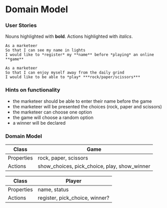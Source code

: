 # Domain Model

### User Stories
Nouns highlighted with **bold**.
Actions highlighted with *italics*.


    As a marketeer
    So that I can see my name in lights
    I would like to *register* my **name** before *playing* an online **game**

    As a marketeer
    So that I can enjoy myself away from the daily grind
    I would like to be able to *play* ***rock/paper/scissors***

### Hints on functionality

* the marketeer should be able to enter their name before the game
* the marketeer will be presented the choices (rock, paper and scissors)
* the marketeer can choose one option
* the game will choose a random option
* a winner will be declared


### Domain Model

|Class | Game |
|------|------|
|Properties|rock, paper, scissors|
|Actions|show_choices, pick_choice, play, show_winner|

|Class|Player|
|-----|------|
|Properties|name, status|
|Actions|register, pick_choice, winner?|
